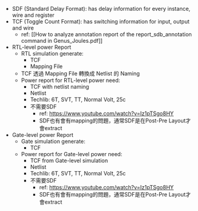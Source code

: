 - SDF (Standard Delay Format): has delay information for every instance, wire and register 
- TCF (Toggle Count Format): has switching information for input, output and wire
	- ref: [[How to analyze annotation report of the report_sdb_annotation command in Genus_Joules.pdf]]
- RTL-level power Report
	- RTL simulation generate: 
		- TCF
		- Mapping File
	- TCF 透過 Mapping File 轉換成 Netlist 的 Naming
	- Power report for RTL-level power need: 
		- TCF with netlist naming
		- Netlist
		- Techlib: 6T, SVT, TT, Normal Volt, 25c
		- 不需要SDF
			- ref: https://www.youtube.com/watch?v=Iz1pTSgo8HY
			- SDF也有會有mapping的問題，通常SDF是在Post-Pre Layout才會extract
- Gate-level power Report
	- Gate simulation generate: 
		- TCF
	- Power report for Gate-level power need: 
		- TCF from Gate-level simulation
		- Netlist
		- Techlib: 6T, SVT, TT, Normal Volt, 25c
		- 不需要SDF
			- ref: https://www.youtube.com/watch?v=Iz1pTSgo8HY
			- SDF也有會有mapping的問題，通常SDF是在Post-Pre Layout才會extract
